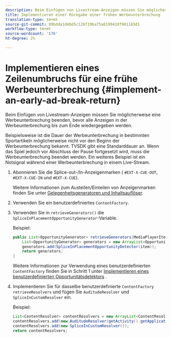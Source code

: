 ```yaml
---
description: Beim Einfügen von Livestream-Anzeigen müssen Sie möglicherweise eine Werbeunterbrechung beenden, bevor alle Anzeigen in der Werbeunterbrechung bis zum Ende wiedergegeben werden.
title: Implementieren einer Rückgabe einer frühen Werbeunterbrechung
translation-type: tm+mt
source-git-commit: 89bdda1d4bd5c126f19ba75a819942df901183d1
workflow-type: tm+mt
source-wordcount: '176'
ht-degree: 2%

---
```



# Implementieren eines Zeilenumbruchs für eine frühe Werbeunterbrechung {#implement-an-early-ad-break-return}

Beim Einfügen von Livestream-Anzeigen müssen Sie möglicherweise eine Werbeunterbrechung beenden, bevor alle Anzeigen in der Werbeunterbrechung bis zum Ende wiedergegeben werden.

Beispielsweise ist die Dauer der Werbeunterbrechung in bestimmten Sportartikeln möglicherweise nicht vor den Beginn der Werbeunterbrechung bekannt. TVSDK gibt eine Standarddauer an. Wenn das Spiel jedoch vor Abschluss der Pause fortgesetzt wird, muss die Werbeunterbrechung beendet werden. Ein weiteres Beispiel ist ein Notsignal während einer Werbeunterbrechung in einem Live-Stream.

1. Abonnieren Sie die Splice-out-/In-Anzeigenmarken ( `#EXT-X-CUE-OUT`, `#EXT-X-CUE-IN` und `#EXT-X-CUE`).

   Weitere Informationen zum Austeilen/Einteilen von Anzeigenmarken finden Sie unter [Gelegenheitsgeneratoren und Inhaltsauflöser](../../../tvsdk-1.4-for-android/content-resolver/android-1.4-content-resolver-about.md).
1. Verwenden Sie ein benutzerdefiniertes `ContentFactory`.
1. Verwenden Sie in `retrieveGenerators()` die `SpliceInPlacementOpportunityGenerator`-Variable.

   Beispiel:

   ```java
   public List<OpportunityGenerator> retrieveGenerators(MediaPlayerItem item) { 
       List<OpportunityGenerator> generators = new ArrayList<OpportunityGenerator>(); 
       generators.add(SpliceInPlacementOpportunityDetector(item)); 
       return generators; 
   }
   ```

   Weitere Informationen zur Verwendung eines benutzerdefinierten `ContentFactory` finden Sie in Schritt 1 unter [Implementieren eines benutzerdefinierten Opportunitätsdetektors](../../../tvsdk-1.4-for-android/content-resolver/android-1.4-opp-detector-impl.md) .

1. Implementieren Sie für dasselbe benutzerdefinierte `ContentFactory` `retrieveResolvers` und fügen Sie `AuditudeResolver` und `SpliceInCustomResolver` ein.

   Beispiel:

   ```java
   List<ContentResolver> contentResolvers = new ArrayList<ContentResolver>(); 
   contentResolvers.add(new AuditudeResolver(getActivity().getApplicationContext())); 
   contentResolvers.add(new SpliceInCustomResolver()); 
   return contentResolvers;
   ```


